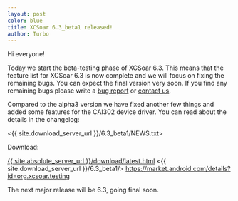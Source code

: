 ```yaml
---
layout: post
color: blue
title: XCSoar 6.3_beta1 released!
author: Turbo
---
```

Hi everyone!

Today we start the beta-testing phase of XCSoar 6.3. This means that the
feature list for XCSoar 6.3 is now complete and we will focus on fixing
the remaining bugs. You can expect the final version very soon. If you find
any remaining bugs please write a [bug report](/develop/new_ticket.html) or
[contact us](/contact/).

Compared to the alpha3 version we have fixed another few things and added
some features for the CAI302 device driver. You can read about the details
in the changelog:

 <{{ site.download_server_url }}/6.3_beta1/NEWS.txt>

Download:

 [{{ site.absolute_server_url }}/download/latest.html](/download/latest.html)
 <{{ site.download_server_url }}/6.3_beta1/>
 <https://market.android.com/details?id=org.xcsoar.testing>

The next major release will be 6.3, going final soon.
